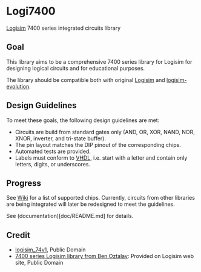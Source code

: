 # Logi7400

[Logisim](http://www.cburch.com/logisim/) 7400 series integrated circuits library

## Goal

This library aims to be a comprehensive 7400 series library for Logisim for designing logical circuits and for educational purposes.

The library should be compatible both with original [Logisim](http://www.cburch.com/logisim/) and [logisim-evolution](https://github.com/reds-heig/logisim-evolution).

## Design Guidelines

To meet these goals, the following design guidelines are met:

* Circuits are build from standard gates only (AND, OR, XOR, NAND, NOR, XNOR, inverter, and tri-state buffer).
* The pin layout matches the DIP pinout of the corresponding chips.
* Automated tests are provided.
* Labels must conform to [VHDL](https://en.wikipedia.org/wiki/VHDL), i.e. start with a letter and contain only letters, digits, or underscores.

## Progress

See [Wiki](https://github.com/r0the/74xx/wiki) for a list of supported chips. Currently, circuits from other libraries are 
being integrated will later be redesigned to meet the guidelines.

See (documentation)[doc/README.md] for details.

## Credit

* [logisim_74v1](http://74x.weebly.com/blog/library-of-7400-logic-for-logisim), Public Domain
* [7400 series Logisim library from Ben Oztalay](http://www.cburch.com/logisim/download/7400-lib.zip]): Provided on Logisim web site, Public Domain
